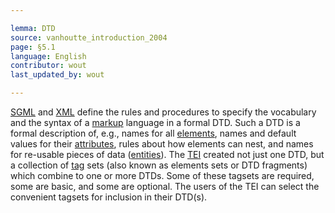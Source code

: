 ```yaml
---

lemma: DTD
source: vanhoutte_introduction_2004
page: §5.1
language: English
contributor: wout
last_updated_by: wout

---
```


[SGML](SGML.html) and [XML](XML.html) define the rules and procedures to specify the vocabulary and the syntax of a [markup](markup.html) language in a formal DTD. Such a DTD is a formal description of, e.g., names for all [elements](element.html), names and default values for their [attributes](attribute.html), rules about how elements can nest, and names for re-usable pieces of data ([entities](entity.html)). The [TEI](DTD.html) created not just one DTD, but a collection of [tag](tag.html) sets (also known as elements sets or DTD fragments) which combine to one or more DTDs. Some of these tagsets are required, some are basic, and some are optional. The users of the TEI can select the convenient tagsets for inclusion in their DTD(s).
